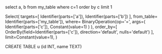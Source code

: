 select a, b from my_table where c=1 order by c limit 1

Select(
  targets=[
    Identifier(parts=['a']),
    Identifier(parts=['b'])
  ],
  from_table=
    Identifier(parts=['my_table']),
  where=
    BinaryOperation(op='=',
      args=(
        Identifier(parts=['c']),
        Constant(value=1)
      )
    ),
  order_by=[
    OrderBy(field=Identifier(parts=['c']), direction='default', nulls='default')
  ],
  limit=Constant(value=1),
)

CREATE TABLE u (id INT, name TEXT)
